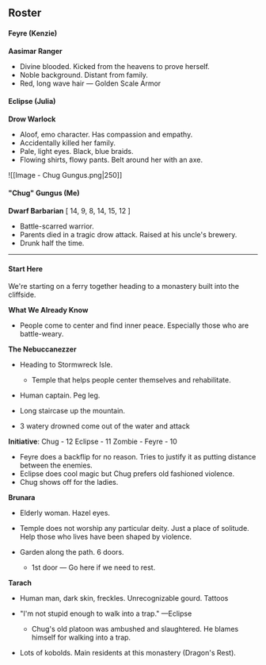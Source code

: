 ## Roster
#### Feyre (Kenzie)
**Aasimar Ranger**
- Divine blooded. Kicked from the heavens to prove herself.
- Noble background. Distant from family.
- Red, long wave hair — Golden Scale Armor
#### Eclipse (Julia)
**Drow Warlock**
- Aloof, emo character. Has compassion and empathy.
- Accidentally killed her family.
- Pale, light eyes. Black, blue braids.
- Flowing shirts, flowy pants. Belt around her with an axe.


![[Image - Chug Gungus.png|250]]
#### "Chug" Gungus (Me)
**Dwarf Barbarian**
[ 14, 9, 8, 14, 15, 12 ]
- Battle-scarred warrior.
- Parents died in a tragic drow attack. Raised at his uncle's brewery.
- Drunk half the time.

***
#### Start Here
We're starting on a ferry together heading to a monastery built into the cliffside.

**What We Already Know**
- People come to center and find inner peace. Especially those who are battle-weary.

**The Nebuccanezzer**
- Heading to Stormwreck Isle.
	- Temple that helps people center themselves and rehabilitate.

- Human captain. Peg leg.
- Long staircase up the mountain.
- 3 watery drowned come out of the water and attack

**Initiative**:
Chug - 12
Eclipse - 11
Zombie - 
Feyre - 10

- Feyre does a backflip for no reason. Tries to justify it as putting distance between the enemies.
- Eclipse does cool magic but Chug prefers old fashioned violence.
- Chug shows off for the ladies.

**Brunara**
- Elderly woman. Hazel eyes.
- Temple does not worship any particular deity. Just a place of solitude. Help those who lives have been shaped by violence.

- Garden along the path. 6 doors. 
	- 1st door — Go here if we need to rest.

**Tarach**
- Human man, dark skin, freckles. Unrecognizable gourd. Tattoos
- "I'm not stupid enough to walk into a trap." —Eclipse
	- Chug's old platoon was ambushed and slaughtered. He blames himself for walking into a trap.

- Lots of kobolds. Main residents at this monastery (Dragon's Rest).